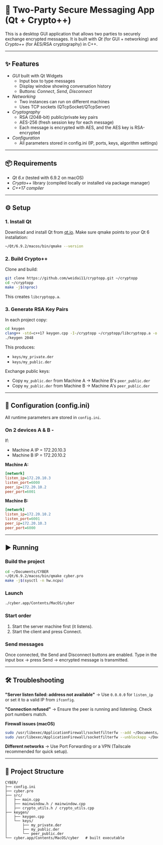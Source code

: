 # 🔐 Two-Party Secure Messaging App (Qt + Crypto++)

This is a desktop GUI application that allows two parties to securely exchange encrypted messages. It is built with *Qt* (for GUI + networking) and *Crypto++* (for AES/RSA cryptography) in C++.

---

## ✨ Features

- *GUI* built with Qt Widgets
  - Input box to type messages
  - Display window showing conversation history
  - Buttons: *Connect*, *Send*, *Disconnect*
- *Networking*
  - Two instances can run on different machines
  - Uses TCP sockets (QTcpSocket/QTcpServer)
- *Cryptography*
  - RSA (2048-bit) public/private key pairs
  - AES-256 (fresh session key for each message)
  - Each message is encrypted with AES, and the AES key is RSA-encrypted
- *Configuration*
  - All parameters stored in config.ini (IP, ports, keys, algorithm settings)

---

## 📦 Requirements

- *Qt 6.x* (tested with 6.9.2 on macOS)
- *Crypto++* library (compiled locally or installed via package manager)
- *C++17 compiler*

---

## ⚙️ Setup

### 1. Install Qt

Download and install Qt from [qt.io](https://www.qt.io/download-qt-installer). Make sure qmake points to your Qt 6 installation:

```bash
~/Qt/6.9.2/macos/bin/qmake --version
```

### 2. Build Crypto++

Clone and build:

```bash
git clone https://github.com/weidai11/cryptopp.git ~/cryptopp
cd ~/cryptopp
make -j$(nproc)
```

This creates `libcryptopp.a`.

### 3. Generate RSA Key Pairs

In each project copy:

```bash
cd keygen
clang++ -std=c++17 keygen.cpp -I~/cryptopp ~/cryptopp/libcryptopp.a -o keygen
./keygen 2048
```

This produces:
- `keys/my_private.der`
- `keys/my_public.der`

Exchange public keys:
- Copy `my_public.der` from Machine A → Machine B's `peer_public.der`
- Copy `my_public.der` from Machine B → Machine A's `peer_public.der`

---

## 📝 Configuration (config.ini)

All runtime parameters are stored in `config.ini`.

### On 2 devices A & B -

If:
- Machine A IP = 172.20.10.3
- Machine B IP = 172.20.10.2

**Machine A:**
```ini
[network]
listen_ip=172.20.10.3
listen_port=6000
peer_ip=172.20.10.2
peer_port=6001
```

**Machine B:**
```ini
[network]
listen_ip=172.20.10.2
listen_port=6001
peer_ip=172.20.10.3
peer_port=6000
```
---

## ▶️ Running

### Build the project

```bash
cd ~/Documents/CYBER
~/Qt/6.9.2/macos/bin/qmake cyber.pro
make -j$(sysctl -n hw.ncpu)
```

### Launch

```bash
./cyber.app/Contents/MacOS/cyber
```

### Start order

1. Start the server machine first (it listens).
2. Start the client and press Connect.

### Send messages

Once connected, the Send and Disconnect buttons are enabled.
Type in the input box → press Send → encrypted message is transmitted.

---

## 🛠️ Troubleshooting

**"Server listen failed: address not available"**
→ Use `0.0.0.0` for `listen_ip` or set it to a valid IP from `ifconfig`.

**"Connection refused"**
→ Ensure the peer is running and listening. Check port numbers match.

**Firewall issues (macOS)**

```bash
sudo /usr/libexec/ApplicationFirewall/socketfilterfw --add ~/Documents/CYBER/cyber.app
sudo /usr/libexec/ApplicationFirewall/socketfilterfw --unblockapp ~/Documents/CYBER/cyber.app
```

**Different networks**
→ Use Port Forwarding or a VPN (Tailscale recommended for quick setup).

---

## 📂 Project Structure

```
CYBER/
├── config.ini
├── cyber.pro
├── src/
│   ├── main.cpp
│   ├── mainwindow.h / mainwindow.cpp
│   ├── crypto_utils.h / crypto_utils.cpp
├── keygen/
│   ├── keygen.cpp
│   └── keys/
│       ├── my_private.der
│       ├── my_public.der
│       └── peer_public.der
└── cyber.app/Contents/MacOS/cyber   # built executable
```



